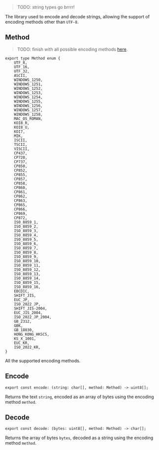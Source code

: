 > TODO: string types go brrrr!

The library used to encode and decode strings, allowing the support of encoding methods other than `UTF-8`.

## Method

> TODO: finish with all possible encoding methods [here](https://en.wikipedia.org/wiki/Character_encoding#Common_character_encodings).

```
export type Method enum {
    UTF_8,
    UTF_16,
    UTF_32,
    ASCII,
    WINDOWS_1250,
    WINDOWS_1251,
    WINDOWS_1252,
    WINDOWS_1253,
    WINDOWS_1254,
    WINDOWS_1255,
    WINDOWS_1256,
    WINDOWS_1257,
    WINDOWS_1258,
    MAC_OS_ROMAN,
    KOI8_R,
    KOI8_U,
    KOI7,
    MIK,
    ISCII,
    TSCII,
    VISCII,
    CP437,
    CP720,
    CP737,
    CP850,
    CP852,
    CP855,
    CP857,
    CP858,
    CP860,
    CP861,
    CP862,
    CP863,
    CP865,
    CP866,
    CP869,
    CP872,
    ISO_8859_1,
    ISO_8859_2,
    ISO_8859_3,
    ISO_8859_4,
    ISO_8859_5,
    ISO_8859_6,
    ISO_8859_7,
    ISO_8859_8,
    ISO_8859_9,
    ISO_8859_10,
    ISO_8859_11,
    ISO_8859_12,
    ISO_8859_13,
    ISO_8859_14,
    ISO_8859_15,
    ISO_8859_16,
    EBCDIC,
    SHIFT_JIS,
    EUC_JP,
    ISO_2022_JP,
    SHIFT_JIS-2004,
    EUC_JIS_2004,
    ISO_2022_JP_2004,
    GB_2312,
    GBK,
    GB_18030,
    HONG_KONG_HKSCS,
    KS_X_1001,
    EUC_KR,
    ISO_2022_KR,
}
```

All the supported encoding methods.

## Encode

```
export const encode: (string: char[], method: Method) -> uint8[];
```

Returns the text `string`, encoded as an array of bytes using the encoding method `method`.

## Decode

```
export const decode: (bytes: uint8[], method: Method) -> char[];
```

Returns the array of bytes `bytes`, decoded as a string using the encoding method `method`.
